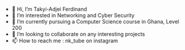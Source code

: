 - 👋 Hi, I’m Takyi-Adjei Ferdinand
- 👀 I’m interested in Networking and Cyber Security
- 🌱 I’m currently pursuing a Computer Science course in Ghana, Level 200 
- 💞️ I’m looking to collaborate on any interesting projects 
- 📫 How to reach me : nk_tube on instagram

<!---
Eisvogelf/Eisvogelf is a ✨ special ✨ repository because its `README.md` (this file) appears on your GitHub profile.
You can click the Preview link to take a look at your changes.
--->
